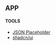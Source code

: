 ## APP

#### TOOLS

- [JSON Placeholder](https://jsonplaceholder.typicode.com/)
- [shadcn/ui](https://ui.shadcn.com/docs/components/accordion)
